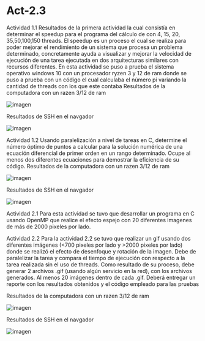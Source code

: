 # Act-2.3

Actividad 1.1
Resultados de la primera actividad la cual consistía en determinar el speedup para el programa del cálculo de con 4, 15, 20, 35,50,100,150 threads.
El speedup es un proceso el cual se realiza para poder mejorar el rendimiento de un sistema que procesa un problema determinado, concretamente ayuda a visualizar y mejorar la velocidad de ejecución de una tarea ejecutada en dos arquitecturas similares con recursos diferentes. En esta actividad se puso a prueba el sistema operativo windows 10 con un procesador ryzen 3 y 12 de ram donde se puso a prueba con un código el cual calculaba el número pi variando la cantidad de threads con los que este contaba
Resultados de la computadora con un razen 3/12 de ram

![imagen](https://user-images.githubusercontent.com/57539193/203847386-5dcebf42-1aa3-4edf-9052-ce1cf1798126.png)

Resultados de SSH en el navgador

![imagen](https://user-images.githubusercontent.com/57539193/203848748-3fbddf84-5741-4b49-a7fb-43490231a60d.png)

Actividad 1.2
Usando paralelización a nivel de tareas en C, determine el número óptimo de puntos a calcular para la solución numérica de una ecuación diferencial de primer orden en un rango determinado. Ocupe al menos dos diferentes ecuaciones para demostrar la eficiencia de su código.
Resultados de la computadora con un razen 3/12 de ram

![imagen](https://user-images.githubusercontent.com/57539193/203856276-faa2336c-b075-4d02-9316-659aa85f71f3.png)

Resultados de SSH en el navgador

![imagen](https://user-images.githubusercontent.com/57539193/203856248-e9750504-926a-4815-80da-da97061916ca.png)

Actividad 2.1
Para esta actividad se tuvo que desarrollar un programa en C usando OpenMP que realice el efecto espejo con 20 diferentes imagenes de más de 2000 pixeles por lado.

Actividad 2.2
Para la actividad 2.2 se tuvo que realizar un gif usando dos diferentes imágenes (<700 pixeles por lado y >2000 pixeles por lado) donde se realizó el efecto de desenfoque y rotación de la imagen. Debe de paralelizar la tarea y compara el tiempo de ejecución con respecto a la tarea realizada sin el uso de threads. Como resultado de su proceso, debe generar 2 archivos .gif (usando algún servicio en la red), con los archivos generados. Al menos 20 imágenes dentro de cada .gif. Deberá entregar un reporte con los resultados obtenidos y el código empleado para las pruebas

Resultados de la computadora con un razen 3/12 de ram

![imagen](https://user-images.githubusercontent.com/57539193/203860276-cde72c3e-dbd4-4a43-8c40-fae18ddbaa8a.png)

Resultados de SSH en el navgador

![imagen](https://user-images.githubusercontent.com/57539193/203858850-7bc1770b-7550-4f4d-b739-5300e0bd59aa.png)
